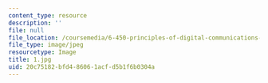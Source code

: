 ```yaml
---
content_type: resource
description: ''
file: null
file_location: /coursemedia/6-450-principles-of-digital-communications-i-fall-2006/20c75182bfd486061acfd5b1f6b0304a_1.jpg
file_type: image/jpeg
resourcetype: Image
title: 1.jpg
uid: 20c75182-bfd4-8606-1acf-d5b1f6b0304a
---
```

